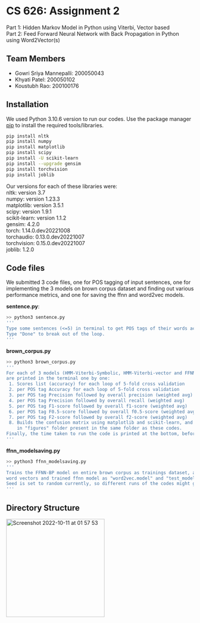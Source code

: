 # CS 626: Assignment 2

Part 1: Hidden Markov Model in Python using Viterbi, Vector based  
Part 2: Feed Forward Neural Network with Back Propagation in Python using Word2Vector(s)

## Team Members

- Gowri Sriya Mannepalli: 200050043
- Khyati Patel: 200050102
- Koustubh Rao: 200100176

## Installation

We used Python 3.10.6 version to run our codes. Use the package manager [pip](https://pip.pypa.io/en/stable/) to install the required tools/libraries.

```bash
pip install nltk
pip install numpy
pip install matplotlib
pip install scipy
pip install -U scikit-learn
pip install --upgrade gensim
pip install torchvision
pip install joblib
```

Our versions for each of these libraries were:  
nltk: version 3.7  
numpy: version 1.23.3  
matplotlib: version 3.5.1  
scipy: version 1.9.1  
scikit-learn: version 1.1.2  
gensim: 4.2.0  
torch: 1.14.0.dev20221008  
torchaudio: 0.13.0.dev20221007  
torchvision: 0.15.0.dev20221007   
joblib: 1.2.0  

## Code files

We submitted 3 code files, one for POS tagging of input sentences, one for implementing the 3 models on brown corpus dataset and finding out various performance metrics, and one for saving the ffnn and word2vec models.

**sentence.py**:
```bash
>> python3 sentence.py
'''
Type some sentences (<=5) in terminal to get POS tags of their words according to all 3 models.
Type "Done" to break out of the loop.
'''
```

**brown_corpus.py**
```bash
>> python3 brown_corpus.py
'''
For each of 3 models (HMM-Viterbi-Symbolic, HMM-Viterbi-vector and FFNN-BP), the following things 
are printed in the terminal one by one:
 1. Scores list (accuracy) for each loop of 5-fold cross validation
 2. per POS tag Accuracy for each loop of 5-fold cross validation
 3. per POS tag Precision followed by overall precision (weighted avg)
 4. per POS tag Precision followed by overall recall (weighted avg)
 5. per POS tag F1-score followed by overall f1-score (weighted avg)
 6. per POS tag F0.5-score followed by overall f0.5-score (weighted avg)
 7. per POS tag F2-score followed by overall f2-score (weighted avg)
 8. Builds the confusion matrix using matplotlib and scikit-learn, and saves it to "img_<model_name>.png"
    in "figures" folder present in the same folder as these codes.
Finally, the time taken to run the code is printed at the bottom, before the process exits.
'''
```

**ffnn_modelsaving.py**
```bash
>> python3 ffnn_modelsaving.py
'''
Trains the FFNN-BP model on entire brown corpus as trainings dataset, and saves the trained gensim 
word vectors and trained ffnn model as "word2vec.model" and "test_model.pkl" respectively.
Seed is set to random currently, so different runs of the codes might give different values of accuracy.
'''
```

## Directory Structure

<img width="264" alt="Screenshot 2022-10-11 at 01 57 53" src="https://user-images.githubusercontent.com/87053140/194948040-68cfbdb1-5a62-4810-94e0-927604239726.png">